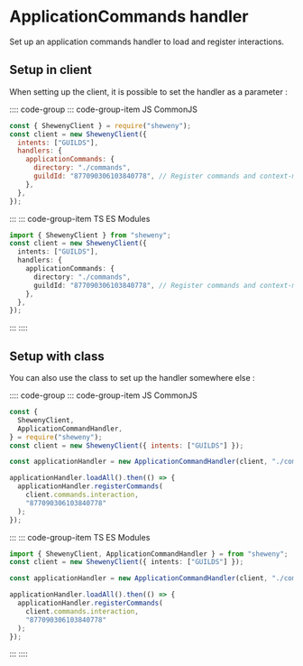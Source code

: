 # ApplicationCommands handler

Set up an application commands handler to load and register interactions.

## Setup in client

When setting up the client, it is possible to set the handler as a parameter :

:::: code-group
::: code-group-item JS CommonJS

```js
const { ShewenyClient } = require("sheweny");
const client = new ShewenyClient({
  intents: ["GUILDS"],
  handlers: {
    applicationCommands: {
      directory: "./commands",
      guildId: "877090306103840778", // Register commands and context-menus in this guild
    },
  },
});
```

:::
::: code-group-item TS ES Modules

```ts
import { ShewenyClient } from "sheweny";
const client = new ShewenyClient({
  intents: ["GUILDS"],
  handlers: {
    applicationCommands: {
      directory: "./commands",
      guildId: "877090306103840778", // Register commands and context-menus in this guild
    },
  },
});
```

:::
::::

## Setup with class

You can also use the class to set up the handler somewhere else :

:::: code-group
::: code-group-item JS CommonJS

```js
const {
  ShewenyClient,
  ApplicationCommandHandler,
} = require("sheweny");
const client = new ShewenyClient({ intents: ["GUILDS"] });

const applicationHandler = new ApplicationCommandHandler(client, "./commands");

applicationHandler.loadAll().then(() => {
  applicationHandler.registerCommands(
    client.commands.interaction,
    "877090306103840778"
  );
});
```

:::
::: code-group-item TS ES Modules

```ts
import { ShewenyClient, ApplicationCommandHandler } = from "sheweny";
const client = new ShewenyClient({ intents: ["GUILDS"] });

const applicationHandler = new ApplicationCommandHandler(client, "./commands");

applicationHandler.loadAll().then(() => {
  applicationHandler.registerCommands(
    client.commands.interaction,
    "877090306103840778"
  );
});
```

:::
::::

